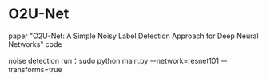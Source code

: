 # O2U-Net
paper "O2U-Net: A Simple Noisy Label Detection Approach for Deep Neural Networks" code

noise detection run：sudo python main.py  --network=resnet101 --transforms=true
